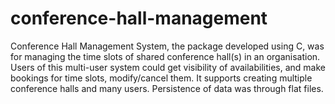 # conference-hall-management
Conference Hall Management System, the package developed using C, was for managing the time slots of shared conference hall(s) in an organisation. Users of this multi-user system could get visibility of availabilities, and make bookings for time slots, modify/cancel them. It supports creating multiple conference halls and many users. Persistence of data was through flat files.
